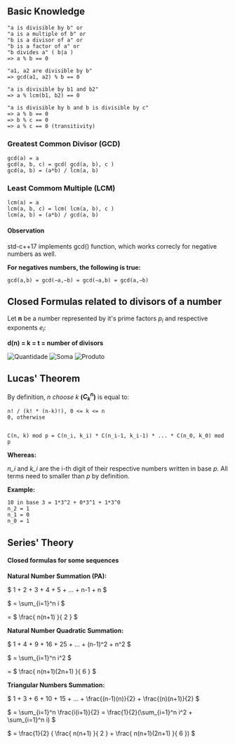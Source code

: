 ## Basic Knowledge

    "a is divisible by b" or
    "a is a multiple of b" or
    "b is a divisor of a" or
    "b is a factor of a" or
    "b divides a" ( b|a )
    => a % b == 0

    "a1, a2 are divisible by b"
    => gcd(a1, a2) % b == 0

    "a is divisible by b1 and b2"
    => a % lcm(b1, b2) == 0

    "a is divisible by b and b is divisible by c"
    => a % b == 0
    => b % c == 0
    => a % c == 0 (transitivity)

### Greatest Common Divisor (GCD) 

    gcd(a) = a
    gcd(a, b, c) = gcd( gcd(a, b), c ) 
    gcd(a, b) = (a*b) / lcm(a, b)

### Least Commom Multiple (LCM)

    lcm(a) = a
    lcm(a, b, c) = lcm( lcm(a, b), c ) 
    lcm(a, b) = (a*b) / gcd(a, b)

#### Observation

std-c++17 implements gcd() function, which works correcly for negative numbers as well.

**For negatives numbers, the following is true:**

    gcd(a,b) = gcd(−a,−b) = gcd(−a,b) = gcd(a,−b)


## Closed Formulas related to divisors of a number

Let **n** be a number represented by it's prime factors $p_i$ and respective exponents $e_i$:

**d(n) = k = t = number of divisors**

![Quantidade](../../Aux-Images/CntDivisors.png)
![Soma](../../Aux-Images/SumDivisors.png)
![Produto](../../Aux-Images/ProductDivisors.png)

## Lucas' Theorem

By definition, *n choose k* **($C ^n_k$)** is equal to:

    n! / (k! * (n-k)!), 0 <= k <= n
    0, otherwise


    C(n, k) mod p = C(n_i, k_i) * C(n_i-1, k_i-1) * ... * C(n_0, k_0) mod p

**Whereas:**

*n_i* and *k_i* are the i-th digit of their respective numbers written in base *p*. All terms need to smaller than *p* by definition.

**Example:**

    10 in base 3 = 1*3^2 + 0*3^1 + 1*3^0
    n_2 = 1
    n_1 = 0
    n_0 = 1

## Series' Theory

#### Closed formulas for some sequences

**Natural Number Summation (PA):**

$ 1 + 2 + 3 + 4 + 5 + ... + n-1 + n $

$ = \sum_{i=1}^n i $

= $ \frac{ n(n+1) }{ 2 } $

**Natural Number Quadratic Summation:**

$ 1 + 4 + 9 + 16 + 25 + ... + (n-1)^2 + n^2 $

$ = \sum_{i=1}^n i^2 $

= $ \frac{ n(n+1)(2n+1) }{ 6 } $

**Triangular Numbers Summation:**

$ 1 + 3 + 6 + 10 + 15 + ... + \frac{(n-1)(n)}{2} + \frac{(n)(n+1)}{2} $

$ = \sum_{i=1}^n \frac{i(i+1)}{2} = \frac{1}{2}(\sum_{i=1}^n i^2 + \sum_{i=1}^n i) $

$ = \frac{1}{2} ( \frac{ n(n+1) }{ 2 } + \frac{ n(n+1)(2n+1) }{ 6 }) $